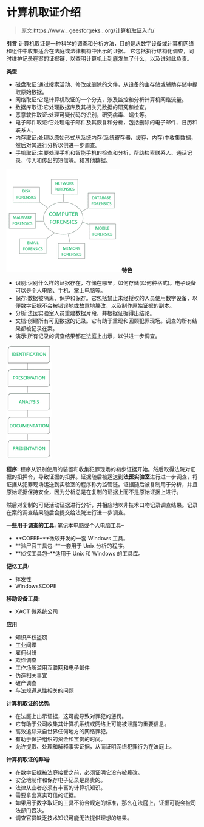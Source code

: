 # 计算机取证介绍

> 原文:[https://www . geesforgeks . org/计算机取证入门/](https://www.geeksforgeeks.org/introduction-of-computer-forensics/)

**引言**
计算机取证是一种科学的调查和分析方法，目的是从数字设备或计算机网络和组件中收集适合在法庭或法律机构中出示的证据。
它包括执行结构化调查，同时维护记录在案的证据链，以查明计算机上到底发生了什么，以及谁对此负责。

**类型**

*   磁盘取证:通过搜索活动、修改或删除的文件，从设备的主存储或辅助存储中提取原始数据。
*   网络取证:它是计算机取证的一个分支，涉及监控和分析计算机网络流量。
*   数据库取证:它处理数据库及其相关元数据的研究和检查。
*   恶意软件取证:处理可疑代码的识别，研究病毒、蠕虫等。
*   电子邮件取证:它处理电子邮件及其恢复和分析，包括删除的电子邮件、日历和联系人。
*   内存取证:处理以原始形式从系统内存(系统寄存器、缓存、内存)中收集数据，然后对其进行分析以供进一步调查。
*   手机取证:主要处理手机和智能手机的检查和分析，帮助检索联系人、通话记录、传入和传出的短信等。和其他数据。

![](img/25d4963f763976bc801c7a9b0739c358.png)
**特色**

*   识别:识别什么样的证据存在，存储在哪里，如何存储(以何种格式)。电子设备可以是个人电脑、手机、掌上电脑等。
*   保存:数据被隔离、保护和保存。它包括禁止未经授权的人员使用数字设备，以便数字证据不会被错误地或故意地篡改，以及制作原始证据的副本。
*   分析:法医实验室人员重建数据片段，并根据证据得出结论。
*   文档:创建所有可见数据的记录。它有助于重现和回顾犯罪现场。调查的所有结果都被记录在案。
*   演示:所有记录的调查结果都在法庭上出示，以供进一步调查。

![](img/6c70df9ccb4d72090d756c4043f869cb.png)

**程序:**
程序从识别使用的装置和收集犯罪现场的初步证据开始。然后取得法院对证据的扣押令，导致证据的扣押。证据随后被运送到**法医实验室**进行进一步调查，将证据从犯罪现场运送到实验室的程序称为监管链。证据随后被复制用于分析，并且原始证据保持安全，因为分析总是在复制的证据上而不是原始证据上进行。

然后对复制的可疑活动证据进行分析，并相应地以非技术口吻记录调查结果。记录在案的调查结果随后会提交给法院进行进一步调查。

**一些用于调查的工具:**
笔记本电脑或个人电脑工具–

*   **COFEE–**微软开发的一套 Windows 工具。
*   **验尸官工具包–**一套用于 Unix 分析的程序。
*   **侦探工具包–**适用于 Unix 和 Windows 的工具库。

**记忆工具:**

*   挥发性
*   WindowsSCOPE

**移动设备工具:**

*   XACT 微系统公司

**应用**

*   知识产权盗窃
*   工业间谍
*   雇佣纠纷
*   欺诈调查
*   工作场所滥用互联网和电子邮件
*   伪造相关事宜
*   破产调查
*   与法规遵从性相关的问题

**计算机取证的优势:**

*   在法庭上出示证据，这可能导致对罪犯的惩罚。
*   它有助于公司收集其计算机系统或网络上可能被泄露的重要信息。
*   高效追踪来自世界任何地方的网络罪犯。
*   有助于保护组织的资金和宝贵的时间。
*   允许提取、处理和解释事实证据，从而证明网络犯罪行为在法庭上。

**计算机取证的弊端:**

*   在数字证据被法庭接受之前，必须证明它没有被篡改。
*   安全地制作和保存电子记录是昂贵的。
*   法律从业者必须有丰富的计算机知识。
*   需要拿出真实可信的证据。
*   如果用于数字取证的工具不符合规定的标准，那么在法庭上，证据可能会被司法部门否决。
*   调查官员缺乏技术知识可能无法提供理想的结果。